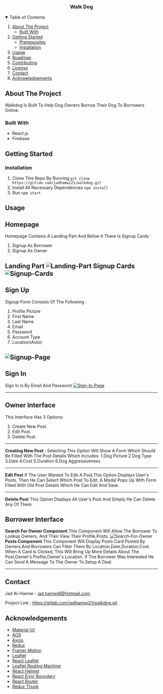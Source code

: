 ﻿

<!--
*** Thanks for checking out the Best-README-Template. If you have a suggestion
*** that would make this better, please fork the repo and create a pull request
*** or simply open an issue with the tag "enhancement".
*** Thanks again! Now go create something AMAZING! :D
-->



<!-- PROJECT SHIELDS -->
<!--
*** I'm using markdown "reference style" links for readability.
*** Reference links are enclosed in brackets [ ] instead of parentheses ( ).
*** See the bottom of this document for the declaration of the reference variables
*** for contributors-url, forks-url, etc. This is an optional, concise syntax you may use.
*** https://www.markdownguide.org/basic-syntax/#reference-style-links
-->



<!-- PROJECT LOGO -->

  <h3 align="center">Walk Dog</h3>
  
<!-- TABLE OF CONTENTS -->
<details open="open">
  <summary>Table of Contents</summary>
  <ol>
    <li>
      <a href="#about-the-project">About The Project</a>
      <ul>
        <li><a href="#built-with">Built With</a></li>
      </ul>
    </li>
    <li>
      <a href="#getting-started">Getting Started</a>
      <ul>
        <li><a href="#prerequisites">Prerequisites</a></li>
        <li><a href="#installation">Installation</a></li>
      </ul>
    </li>
    <li><a href="#usage">Usage</a></li>
    <li><a href="#roadmap">Roadmap</a></li>
    <li><a href="#contributing">Contributing</a></li>
    <li><a href="#license">License</a></li>
    <li><a href="#contact">Contact</a></li>
    <li><a href="#acknowledgements">Acknowledgements</a></li>
  </ol>
</details>



<!-- ABOUT THE PROJECT -->
## About The Project
Walkdog Is Built To Help Dog Owners Borrow Their Dog To Borrowers Online.
### Built With 

* React.js
* Firebase

<!-- GETTING STARTED -->
## Getting Started

### Installation

1. Clone This Repo By Running 
`git clone https://gitlab.com/jadhamwi21/walkdog.git`
2. Install All Necessary Dependencies 
`npm install`
3. Run 
	`npm start`



<!-- USAGE EXAMPLES -->
## Usage
**Homepage**
-
Homepage Contains A Landing Part And Below It There Is Signup Cards
 1. Signup As Borrower
 2. Signup As Owner

**Landing Part**
<a><img src="https://i.ibb.co/6WrzbQP/Landing-Part.png" alt="Landing-Part" border="0"></a>
**Signup Cards**
<a><img src="https://i.ibb.co/DGz7szC/Signup-Cards.png" alt="Signup-Cards" border="0"></a>
-
**Sign Up**
-
Signup Form Consists Of The Following :

1. Profile Picture
2. First Name
3. Last Name
4. Email
5. Password
6. Account Type
7. Location(Auto)

<a><img src="https://i.ibb.co/DwsQwBQ/Signup-Page.png" alt="Signup-Page" border="0"></a>
-
**Sign In**
-
Sign In Is By Email And Password
<a href="https://ibb.co/k5vK5DP"><img src="https://i.ibb.co/S5GN5mZ/Sign-In-Page.png" alt="Sign-In-Page" border="0"></a>

---
**Owner Interface**
-
This Interface Has 3 Options:
1. Create New Post.
2. Edit Post.
3. Delete Post.
---
**Creating New Post :**
Selecting This Option Will Show A Form Which Should Be Filled With The Post Details Which Includes:
	1.Dog Picture
	2.Dog Type
	3.Date
	4.Cost
	5.Duration
	6.Dog Aggressiveness
	
---
**Edit Post**
If The User Wanted To Edit A Post,This Option Displays User's Posts, Then He Can Select Which Post To Edit, A Modal Pops Up With Form Filled With Old Post Details Which He Can Edit And Save.

---
**Delete Post**
This Option Displays All User's Post And Simply He Can Delete Any Of Them.

**Borrower Interface**
-
**Search For Owner Component**
This Component Will Allow The Borrower To Lookup Owners, And Then View Their Profile,Posts.
<a><img src="https://i.ibb.co/1707BzQ/Search-For-Owner.png" alt="Search-For-Owner" border="0"></a>
**Posts Component**
This Component Will Display Posts Card Posted By Owners,And Borrowers Can Filter Them By Location,Date,Duration,Cost.
When A Card Is Clicked, This Will Bring Up More Details About The Post,Owner's Profile,Owner's Location.
If The Borrower Was Interested He Can Send A Message To The Owner To Setup A Deal.

---

## Contact

Jad Al-Hamwi - jad.hamwi8@Hotmail.com

Project Link : https://gitlab.com/jadhamwi21/walkdog.git



<!-- ACKNOWLEDGEMENTS -->
## Acknowledgements
* [Material-UI](https://material-ui.com/)
* [AOS](https://github.com/michalsnik/aos#animations)
* [Axios](https://github.com/axios/axios)
* [Redux](https://redux.js.org/)
* [Framer Motion](https://www.framer.com/motion/)
* [Leaflet](https://leafletjs.com/)
* [React Leaflet](https://react-leaflet.js.org/)
* [Leaflet Routing Machine](https://github.com/perliedman/leaflet-routing-machine)
* [React Helmet](https://www.npmjs.com/package/react-helmet)
* [React Error Boundary](https://www.npmjs.com/package/react-error-boundary)
* [React Router](https://reactrouter.com/)
* [Redux Thunk](https://github.com/reduxjs/redux-thunk)